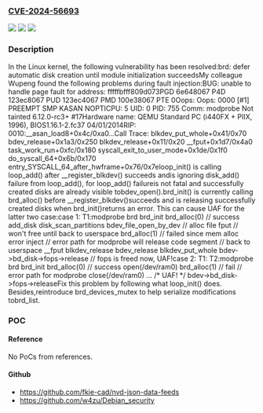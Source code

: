 ### [CVE-2024-56693](https://cve.mitre.org/cgi-bin/cvename.cgi?name=CVE-2024-56693)
![](https://img.shields.io/static/v1?label=Product&message=Linux&color=blue)
![](https://img.shields.io/static/v1?label=Version&message=7f9b348cb5e94259acdcbafbcaed55d3bb515304%3C%2041219c147df8bbd6591f59af5d695fb6c9a1cbff%20&color=brighgreen)
![](https://img.shields.io/static/v1?label=Vulnerability&message=n%2Fa&color=brighgreen)

### Description

In the Linux kernel, the following vulnerability has been resolved:brd: defer automatic disk creation until module initialization succeedsMy colleague Wupeng found the following problems during fault injection:BUG: unable to handle page fault for address: fffffbfff809d073PGD 6e648067 P4D 123ec8067 PUD 123ec4067 PMD 100e38067 PTE 0Oops: Oops: 0000 [#1] PREEMPT SMP KASAN NOPTICPU: 5 UID: 0 PID: 755 Comm: modprobe Not tainted 6.12.0-rc3+ #17Hardware name: QEMU Standard PC (i440FX + PIIX, 1996), BIOS1.16.1-2.fc37 04/01/2014RIP: 0010:__asan_load8+0x4c/0xa0...Call Trace: <TASK> blkdev_put_whole+0x41/0x70 bdev_release+0x1a3/0x250 blkdev_release+0x11/0x20 __fput+0x1d7/0x4a0 task_work_run+0xfc/0x180 syscall_exit_to_user_mode+0x1de/0x1f0 do_syscall_64+0x6b/0x170 entry_SYSCALL_64_after_hwframe+0x76/0x7eloop_init() is calling loop_add() after __register_blkdev() succeeds andis ignoring disk_add() failure from loop_add(), for loop_add() failureis not fatal and successfully created disks are already visible tobdev_open().brd_init() is currently calling brd_alloc() before __register_blkdev()succeeds and is releasing successfully created disks when brd_init()returns an error. This can cause UAF for the latter two case:case 1:    T1:modprobe brd  brd_init    brd_alloc(0) // success      add_disk        disk_scan_partitions          bdev_file_open_by_dev // alloc file          fput // won't free until back to userspace    brd_alloc(1) // failed since mem alloc error inject  // error path for modprobe will release code segment  // back to userspace  __fput    blkdev_release      bdev_release        blkdev_put_whole          bdev->bd_disk->fops->release // fops is freed now, UAF!case 2:    T1:                            T2:modprobe brd  brd_init    brd_alloc(0) // success                                   open(/dev/ram0)    brd_alloc(1) // fail  // error path for modprobe                                   close(/dev/ram0)                                   ...                                   /* UAF! */                                   bdev->bd_disk->fops->releaseFix this problem by following what loop_init() does. Besides,reintroduce brd_devices_mutex to help serialize modifications tobrd_list.

### POC

#### Reference
No PoCs from references.

#### Github
- https://github.com/fkie-cad/nvd-json-data-feeds
- https://github.com/w4zu/Debian_security

